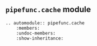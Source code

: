 ## `pipefunc.cache` module

```{eval-rst}
.. automodule:: pipefunc.cache
    :members:
    :undoc-members:
    :show-inheritance:
```
